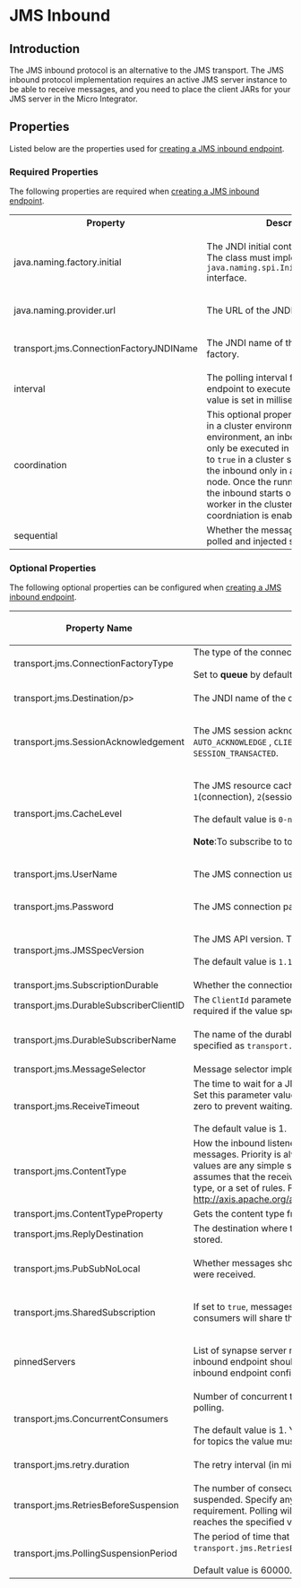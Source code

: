 # JMS Inbound 
## Introduction

The JMS inbound protocol is an alternative to the JMS transport. The JMS inbound protocol implementation requires an active JMS server instance to be able to receive messages, and you need to place the client JARs for your JMS server in the Micro Integrator.

## Properties

Listed below are the properties used for [creating a JMS inbound endpoint]({{base_path}}/develop/creating-artifacts/creating-an-inbound-endpoint).

### Required Properties

The following properties are required when [creating a JMS inbound endpoint]({{base_path}}/develop/creating-artifacts/creating-an-inbound-endpoint).

<table>
  <tr>
    <th>Property</th>
    <th>Description</th>
  </tr>
  <tr>
    <td>
      <p>java.naming.factory.initial</p>
    </td>
    <td>
      <p>The JNDI initial context factory class. The class must implement the <code>java.naming.spi.InitialContextFactory</code> interface.</p>
    </td>
  </tr>
  <tr>
    <td>
       <p>java.naming.provider.url</p>
     </td>
     <td>
       <p>The URL of the JNDI provider.</p>
     </td>
  </tr>
  <tr>
    <td>
      <p>transport.jms.ConnectionFactoryJNDIName</p>
    </td>
    <td>
      <p>The JNDI name of the connection factory.</p>
    </td>
  </tr>
  <tr>
    <td>interval</td>
    <td>
      The polling interval for the inbound endpoint to execute each cycle. This value is set in milliseconds.
    </td>
  </tr>
  <tr>
    <td>coordination</td>
    <td>
      This optional property is only applicable in a cluster environment. In a clustered environment, an inbound endpoint will only be executed in worker nodes. If set to <code>true</code> in a cluster setup, this will run the inbound only in a single worker node. Once the running worker is down, the inbound starts on another available worker in the cluster. By default, coordniation is enabled.
    </td>
  </tr>
  <tr>
    <td>
       sequential
     </td>
     <td>Whether the messages need to be polled and injected sequentially or not.</td>
  </tr>
</table>

### Optional Properties

The following optional properties can be configured when [creating a JMS inbound endpoint]({{base_path}}/develop/creating-artifacts/creating-an-inbound-endpoint).

<table>
   <thead>
      <tr>
         <th>
            <p>Property Name</p>
         </th>
         <th>
            <p>Description</p>
         </th>
      </tr>
   </thead>
   <tbody>
      <tr>
         <td>
            transport.jms.ConnectionFactoryType
         </td>
         <td>
            The type of the connection factory.</br></br>  Set to <b>queue</b> by default.
         </td>
      </tr>
      <tr>
         <td>
            <p>transport.jms.Destination/p>
         </td>
         <td>
            <p>The JNDI name of the destination.</p>
         </td>
      </tr>
      <tr>
         <td>
            transport.jms.SessionAcknowledgement
         </td>
         <td>
            <p>The JMS session acknowledgment mode. You can use one of the following: <code>AUTO_ACKNOWLEDGE</code> , <code>CLIENT_ACKNOWLEDGE</code> , <code>DUPS_OK_ACKNOWLEDGE</code> , <code>SESSION_TRANSACTED</code>.</p>
         </td>
      </tr>
      <tr>
         <td>
            transport.jms.CacheLevel
         </td>
         <td>
            <p>The JMS resource cache level. Possible values are as follows: <code>0</code>(none), <code>1</code>(connection), <code>2</code>(session), <code>3</code>(consumer).</br></br> The default value is <code>0-none</code>.</br></br>
            <b>Note</b>:To subscribe to topics, set the value of <code>transport.jms.CacheLevel</code> to <code>3</code>.</p>
         </td>
      </tr>
      <tr>
         <td>
            transport.jms.UserName
         </td>
         <td>
            <p>The JMS connection username.</p>
         </td>
      </tr>
      <tr>
         <td>
            transport.jms.Password
         </td>
         <td>
            <p>The JMS connection password.</p>
         </td>
      </tr>
      <tr>
         <td>
            transport.jms.JMSSpecVersion
         </td>
         <td>
            <p>The JMS API version. The possible values are as follows: <code>1.0.2b</code>, <code>1.1</code>, <code>2.0</code>.</br></br> The default value is <code>1.1.</code>.</p>
         </td>
      </tr>
      <tr>
         <td>transport.jms.SubscriptionDurable</td>
         <td>Whether the connection factory is subscription durable or not.</td>
      </tr>
      <tr>
         <td>transport.jms.DurableSubscriberClientID</td>
         <td>The <code>ClientId</code> parameter when using durable subscriptions. This property is required if the value specified as <code>transport.jms.SubscriptionDurable</code> is <code>true</code>.</td>
      </tr>
      <tr>
         <td>
            transport.jms.DurableSubscriberName
         </td>
         <td>
            <p>The name of the durable subscriber. This property is required if the value specified as <code>transport.jms.SubscriptionDurable</code> is <code>true</code>.</p>
         </td>
      </tr>
      <tr>
         <td>
            transport.jms.MessageSelector
         </td>
         <td>
            Message selector implementation.
         </td>
      </tr>
      <tr>
         <td>
            transport.jms.ReceiveTimeout
         </td>
         <td>The time to wait for a JMS message during polling.<br />
            Set this parameter value to a negative integer to wait indefinitely. Set it to zero to prevent waiting.</br></br> The default value is 1.
         </td>
      </tr>
      <tr>
         <td>transport.jms.ContentType</td>
         <td>How the inbound listener should determine the content type of received messages. Priority is always given to the JMS message type. Possible values are any simple string value. In which case the transport listener assumes that the received messages always have the specified content type, or a set of rules. For more information, see <a href="http://axis.apache.org/axis2/java/transports/jms.html#Service_configuration">http://axis.apache.org/axis2/java/transports/jms.html#Service_configuration</a>.</td>
      </tr>
      <tr>
         <td>transport.jms.ContentTypeProperty</td>
         <td>Gets the content type from the message property.</td>
      </tr>
      <tr>
         <td>transport.jms.ReplyDestination</td>
         <td>The destination where the response generated by the back-end service is stored.</td>
      </tr>
      <tr>
         <td>
            <p>transport.jms.PubSubNoLocal</p>
         </td>
         <td>
            <p>Whether messages should be published via the same connection that they were received.</p>
         </td>
      </tr>
      <tr>
         <td>
            transport.jms.SharedSubscription
         </td>
         <td>
            <p>If set to <code>true</code>, messages will be forwarded to only one of the consumers and consumers will share the messages that are published to the topic.</p>
         </td>
      </tr>
      <tr>
         <td>
            <p>pinnedServers</p>
         </td>
         <td>
            <p>List of synapse server names separated by commas or spaces where this inbound endpoint should be deployed. If there is no pinned server list, the inbound endpoint configuration will be deployed in all server instances.</p>
         </td>
      </tr>
      <tr>
         <td>transport.jms.ConcurrentConsumers</td>
         <td>Number of concurrent threads to be started to consume messages when polling.</br></br> The default value is 1. You can change this to any positive integer. However, for topics the value must always be 1.</td>
      </tr>
      <tr>
         <td>
            transport.jms.retry.duration
         </td>
         <td>
            <p>The retry interval (in miliseconds) to reconnect to the JMS server.</p>
         </td>
      </tr>
      <tr>
         <td>transport.jms.RetriesBeforeSuspension</td>
         <td>The number of consecutive mediation failures after which polling should be suspended. Specify any positive numerical value based on your requirement. Polling will be suspended when the mediation failure count reaches the specified value.</td>
      </tr>
      <tr>
         <td>transport.jms.PollingSuspensionPeriod</td>
         <td>The period of time that polling is to be suspended when the <code>             transport.jms.RetriesBeforeSuspension</code> parameter is set.</br></br> Default value is 60000.</td>
      </tr>
   </tbody>
</table>